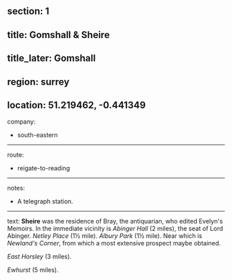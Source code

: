 section: 1
----
title: Gomshall & Sheire
----
title_later: Gomshall
----
region: surrey
----
location: 51.219462, -0.441349
----
company:
- south-eastern
----
route:
- reigate-to-reading
----
notes:
- A telegraph station.
----
text: **Sheire** was the residence of Bray, the antiquarian, who edited Evelyn's Memoirs. In the immediate vicinity is *Abinger Hall* (2 miles), the seat of Lord Abinger. *Netley Place* (1½ mile). *Albury Park* (1½ mile). Near which is *Newland's Corner*, from which a most extensive prospect maybe obtained.

*East Horsley* (3 miles).

*Ewhurst* (5 miles).
